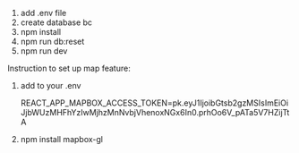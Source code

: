 
1. add .env file
2. create database bc
3. npm install
4. npm run db:reset
5. npm run dev


Instruction to set up map feature:
1. add to your .env

   REACT_APP_MAPBOX_ACCESS_TOKEN=pk.eyJ1IjoibGtsb2gzMSIsImEiOiJjbWUzMHFhYzIwMjhzMnNvbjVhenoxNGx6In0.prhOo6V_pATa5V7HZijTtA

2. npm install mapbox-gl